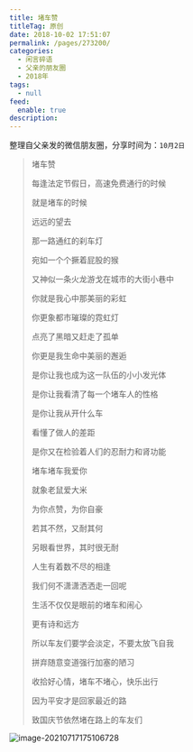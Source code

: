 ```yaml
---
title: 堵车赞
titleTag: 原创
date: 2018-10-02 17:51:07
permalink: /pages/273200/
categories: 
  - 闲言碎语
  - 父亲的朋友圈
  - 2018年
tags: 
  - null
feed: 
  enable: true
description: 
---
```

整理自父亲发的微信朋友圈，分享时间为：`10月2日`

> 堵车赞
>
> 
>
> 每逢法定节假日，高速免费通行的时候
>
> 就是堵车的时候
>
> 远远的望去
>
> 那一路通红的刹车灯
>
> 宛如一个个撅着屁股的猴
>
> 又神似一条火龙游戈在城市的大街小巷中
>
> 你就是我心中那美丽的彩虹
>
> 你更象都市璀璨的霓虹灯
>
> 点亮了黑暗又赶走了孤单
>
> 你更是我生命中美丽的邂逅
>
> 是你让我也成为这一队伍的小小发光体
>
> 是你让我看清了每一个堵车人的性格
>
> 是你让我从开什么车
>
> 看懂了做人的差距
>
> 是你又在检验着人们的忍耐力和肾功能
>
> 堵车堵车我爱你
>
> 就象老鼠爱大米
>
> 为你点赞，为你自豪
>
> 若其不然，又耐其何
>
> 另眼看世界，其时很无耐
>
> 人生有着数不尽的相逢
>
> 我们何不潇潇洒洒走一回呢
>
> 
>
> 
>
> 生活不仅仅是眼前的堵车和闹心
>
> 更有诗和远方
>
> 所以车友们要学会淡定，不要太放飞自我
>
> 拼弃随意变道强行加塞的陋习
>
> 收拾好心情，堵车不堵心，快乐出行
>
> 因为平安才是回家最近的路
>
> 
>
> 致国庆节依然堵在路上的车友们

![image-20210717175106728](http://t.eryajf.net/imgs/2021/09/903dd32255b0a705.jpg)